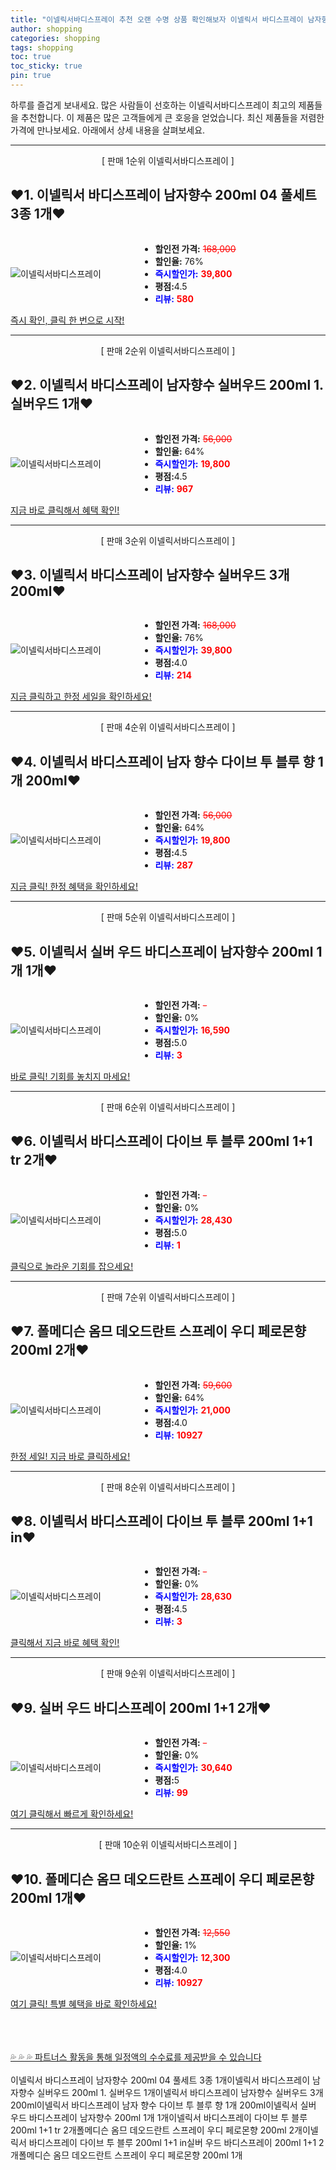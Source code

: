 ```yaml
---
title: "이넬릭서바디스프레이 추천 오랜 수명 상품 확인해보자 이넬릭서 바디스프레이 남자향수 200ml 04"
author: shopping
categories: shopping
tags: shopping
toc: true
toc_sticky: true
pin: true
---
```

하루를 즐겁게 보내세요. 많은 사람들이 선호하는 이넬릭서바디스프레이 최고의 제품들을 추천합니다. 이 제품은 많은 고객들에게 큰 호응을 얻었습니다. 최신 제품들을 저렴한 가격에 만나보세요. 아래에서 상세 내용을 살펴보세요.

---
<p class="toplist" style="margin: 0 auto; display: block; width: fit-content;">[ 판매 1순위 이넬릭서바디스프레이 ]</p>

<h2><strong>❤️1. 이넬릭서 바디스프레이 남자향수 200ml 04 풀세트 3종 1개❤️</strong></h2>

<div style="display: flex; align-items: center;">
    <div style="flex: 0.4;">
        <img src="https://thumbnail10.coupangcdn.com/thumbnails/remote/230x230ex/image/vendor_inventory/ff63/4ee1af3b01f79fd1abf816e586ea943301d5af536ad0625fa5ee7a4e17a6.jpg" alt="이넬릭서바디스프레이" style="max-width: 100%;">
    </div>
    <div style="flex: 0.6; margin-left: 10px;">
        <ul>
            <li><strong>할인전 가격:</strong> <del style="color: red;">168,000</del></li>
            <li><strong>할인율:</strong> 76%</li>
            <li><span style='color:blue'><strong>즉시할인가:</strong></span> <span style='color:red'><strong>39,800</strong></span></li>
            <li><strong>평점:</strong>4.5</li>
            <li><span style='color:blue'><strong>리뷰:</strong></span> <span style='color:red'><strong>580</strong></span></li>
        </ul>
    </div>
</div>
<div class="center">
    <a href="https://selin100587001.github.io?lptag=AF9450613&subid=githubio&pageKey=8218022990&traceid=V0-153&itemId=23611099227&vendorItemId=84643401141" class="myButton">
        즉시 확인, 클릭 한 번으로 시작!
    </a>
</div>


---
<p class="toplist" style="margin: 0 auto; display: block; width: fit-content;">[ 판매 2순위 이넬릭서바디스프레이 ]</p>

<h2><strong>❤️2. 이넬릭서 바디스프레이 남자향수 실버우드 200ml 1. 실버우드 1개❤️</strong></h2>

<div style="display: flex; align-items: center;">
    <div style="flex: 0.4;">
        <img src="https://thumbnail10.coupangcdn.com/thumbnails/remote/230x230ex/image/vendor_inventory/6aaa/b02a9e06a4b1fb3fe5e94e9ac00982ba79004e68e70bf949a5b84fecf89c.jpg" alt="이넬릭서바디스프레이" style="max-width: 100%;">
    </div>
    <div style="flex: 0.6; margin-left: 10px;">
        <ul>
            <li><strong>할인전 가격:</strong> <del style="color: red;">56,000</del></li>
            <li><strong>할인율:</strong> 64%</li>
            <li><span style='color:blue'><strong>즉시할인가:</strong></span> <span style='color:red'><strong>19,800</strong></span></li>
            <li><strong>평점:</strong>4.5</li>
            <li><span style='color:blue'><strong>리뷰:</strong></span> <span style='color:red'><strong>967</strong></span></li>
        </ul>
    </div>
</div>
<div class="center">
    <a href="https://selin100587001.github.io?lptag=AF9450613&subid=githubio&pageKey=8207677166&traceid=V0-153&itemId=19537952525&vendorItemId=88767503145" class="myButton">
        지금 바로 클릭해서 혜택 확인!
    </a>
</div>


---
<p class="toplist" style="margin: 0 auto; display: block; width: fit-content;">[ 판매 3순위 이넬릭서바디스프레이 ]</p>

<h2><strong>❤️3. 이넬릭서 바디스프레이 남자향수 실버우드 3개 200ml❤️</strong></h2>

<div style="display: flex; align-items: center;">
    <div style="flex: 0.4;">
        <img src="https://thumbnail9.coupangcdn.com/thumbnails/remote/230x230ex/image/vendor_inventory/8df9/657983b33505b0d6c2e818d75f16681dff270aef4e86af5990c956b918df.jpg" alt="이넬릭서바디스프레이" style="max-width: 100%;">
    </div>
    <div style="flex: 0.6; margin-left: 10px;">
        <ul>
            <li><strong>할인전 가격:</strong> <del style="color: red;">168,000</del></li>
            <li><strong>할인율:</strong> 76%</li>
            <li><span style='color:blue'><strong>즉시할인가:</strong></span> <span style='color:red'><strong>39,800</strong></span></li>
            <li><strong>평점:</strong>4.0</li>
            <li><span style='color:blue'><strong>리뷰:</strong></span> <span style='color:red'><strong>214</strong></span></li>
        </ul>
    </div>
</div>
<div class="center">
    <a href="https://selin100587001.github.io?lptag=AF9450613&subid=githubio&pageKey=8166283580&traceid=V0-153&itemId=23652351231&vendorItemId=90677651432" class="myButton">
        지금 클릭하고 한정 세일을 확인하세요!
    </a>
</div>


---
<p class="toplist" style="margin: 0 auto; display: block; width: fit-content;">[ 판매 4순위 이넬릭서바디스프레이 ]</p>

<h2><strong>❤️4. 이넬릭서 바디스프레이 남자 향수 다이브 투 블루 향 1개 200ml❤️</strong></h2>

<div style="display: flex; align-items: center;">
    <div style="flex: 0.4;">
        <img src="https://thumbnail10.coupangcdn.com/thumbnails/remote/230x230ex/image/vendor_inventory/21ef/a227343cf373f64be61fa6ea9a86457f194e4aa563b654a821564fb88aa4.jpg" alt="이넬릭서바디스프레이" style="max-width: 100%;">
    </div>
    <div style="flex: 0.6; margin-left: 10px;">
        <ul>
            <li><strong>할인전 가격:</strong> <del style="color: red;">56,000</del></li>
            <li><strong>할인율:</strong> 64%</li>
            <li><span style='color:blue'><strong>즉시할인가:</strong></span> <span style='color:red'><strong>19,800</strong></span></li>
            <li><strong>평점:</strong>4.5</li>
            <li><span style='color:blue'><strong>리뷰:</strong></span> <span style='color:red'><strong>287</strong></span></li>
        </ul>
    </div>
</div>
<div class="center">
    <a href="https://selin100587001.github.io?lptag=AF9450613&subid=githubio&pageKey=7686884598&traceid=V0-153&itemId=23109065570&vendorItemId=90621688603" class="myButton">
        지금 클릭! 한정 혜택을 확인하세요!
    </a>
</div>


---
<p class="toplist" style="margin: 0 auto; display: block; width: fit-content;">[ 판매 5순위 이넬릭서바디스프레이 ]</p>

<h2><strong>❤️5. 이넬릭서 실버 우드 바디스프레이 남자향수 200ml 1개 1개❤️</strong></h2>

<div style="display: flex; align-items: center;">
    <div style="flex: 0.4;">
        <img src="https://thumbnail6.coupangcdn.com/thumbnails/remote/230x230ex/image/vendor_inventory/b591/0832701163eafe7090dba913968e2d525e96816ef6ed82752fcabfa3c6b2.jpg" alt="이넬릭서바디스프레이" style="max-width: 100%;">
    </div>
    <div style="flex: 0.6; margin-left: 10px;">
        <ul>
            <li><strong>할인전 가격:</strong> <del style="color: red;">-</del></li>
            <li><strong>할인율:</strong> 0%</li>
            <li><span style='color:blue'><strong>즉시할인가:</strong></span> <span style='color:red'><strong>16,590</strong></span></li>
            <li><strong>평점:</strong>5.0</li>
            <li><span style='color:blue'><strong>리뷰:</strong></span> <span style='color:red'><strong>3</strong></span></li>
        </ul>
    </div>
</div>
<div class="center">
    <a href="https://selin100587001.github.io?lptag=AF9450613&subid=githubio&pageKey=7620030895&traceid=V0-153&itemId=20200579531&vendorItemId=87233961786" class="myButton">
        바로 클릭! 기회를 놓치지 마세요!
    </a>
</div>


---
<p class="toplist" style="margin: 0 auto; display: block; width: fit-content;">[ 판매 6순위 이넬릭서바디스프레이 ]</p>

<h2><strong>❤️6. 이넬릭서 바디스프레이 다이브 투 블루 200ml 1+1 tr 2개❤️</strong></h2>

<div style="display: flex; align-items: center;">
    <div style="flex: 0.4;">
        <img src="https://thumbnail8.coupangcdn.com/thumbnails/remote/230x230ex/image/vendor_inventory/c208/2571042e6b5a01c0af7486f8bd9aa9448664c7e20b8af1d7822ec02377c7.jpg" alt="이넬릭서바디스프레이" style="max-width: 100%;">
    </div>
    <div style="flex: 0.6; margin-left: 10px;">
        <ul>
            <li><strong>할인전 가격:</strong> <del style="color: red;">-</del></li>
            <li><strong>할인율:</strong> 0%</li>
            <li><span style='color:blue'><strong>즉시할인가:</strong></span> <span style='color:red'><strong>28,430</strong></span></li>
            <li><strong>평점:</strong>5.0</li>
            <li><span style='color:blue'><strong>리뷰:</strong></span> <span style='color:red'><strong>1</strong></span></li>
        </ul>
    </div>
</div>
<div class="center">
    <a href="https://selin100587001.github.io?lptag=AF9450613&subid=githubio&pageKey=7473231230&traceid=V0-153&itemId=19504448945&vendorItemId=86613490862" class="myButton">
        클릭으로 놀라운 기회를 잡으세요!
    </a>
</div>


---
<p class="toplist" style="margin: 0 auto; display: block; width: fit-content;">[ 판매 7순위 이넬릭서바디스프레이 ]</p>

<h2><strong>❤️7. 폴메디슨 옴므 데오드란트 스프레이 우디 페로몬향 200ml 2개❤️</strong></h2>

<div style="display: flex; align-items: center;">
    <div style="flex: 0.4;">
        <img src="https://thumbnail7.coupangcdn.com/thumbnails/remote/230x230ex/image/retail/images/1251923101674803-2ec2893f-2120-4fb0-9eeb-b0292ec3f0e7.jpg" alt="이넬릭서바디스프레이" style="max-width: 100%;">
    </div>
    <div style="flex: 0.6; margin-left: 10px;">
        <ul>
            <li><strong>할인전 가격:</strong> <del style="color: red;">59,600</del></li>
            <li><strong>할인율:</strong> 64%</li>
            <li><span style='color:blue'><strong>즉시할인가:</strong></span> <span style='color:red'><strong>21,000</strong></span></li>
            <li><strong>평점:</strong>4.0</li>
            <li><span style='color:blue'><strong>리뷰:</strong></span> <span style='color:red'><strong>10927</strong></span></li>
        </ul>
    </div>
</div>
<div class="center">
    <a href="https://selin100587001.github.io?lptag=AF9450613&subid=githubio&pageKey=7352218151&traceid=V0-153&itemId=18626934922&vendorItemId=71810349811" class="myButton">
        한정 세일! 지금 바로 클릭하세요!
    </a>
</div>


---
<p class="toplist" style="margin: 0 auto; display: block; width: fit-content;">[ 판매 8순위 이넬릭서바디스프레이 ]</p>

<h2><strong>❤️8. 이넬릭서 바디스프레이 다이브 투 블루 200ml 1+1 in❤️</strong></h2>

<div style="display: flex; align-items: center;">
    <div style="flex: 0.4;">
        <img src="https://thumbnail8.coupangcdn.com/thumbnails/remote/230x230ex/image/vendor_inventory/c208/2571042e6b5a01c0af7486f8bd9aa9448664c7e20b8af1d7822ec02377c7.jpg" alt="이넬릭서바디스프레이" style="max-width: 100%;">
    </div>
    <div style="flex: 0.6; margin-left: 10px;">
        <ul>
            <li><strong>할인전 가격:</strong> <del style="color: red;">-</del></li>
            <li><strong>할인율:</strong> 0%</li>
            <li><span style='color:blue'><strong>즉시할인가:</strong></span> <span style='color:red'><strong>28,630</strong></span></li>
            <li><strong>평점:</strong>4.5</li>
            <li><span style='color:blue'><strong>리뷰:</strong></span> <span style='color:red'><strong>3</strong></span></li>
        </ul>
    </div>
</div>
<div class="center">
    <a href="https://selin100587001.github.io?lptag=AF9450613&subid=githubio&pageKey=7473231229&traceid=V0-153&itemId=19504448938&vendorItemId=86613490920" class="myButton">
        클릭해서 지금 바로 혜택 확인!
    </a>
</div>


---
<p class="toplist" style="margin: 0 auto; display: block; width: fit-content;">[ 판매 9순위 이넬릭서바디스프레이 ]</p>

<h2><strong>❤️9. 실버 우드 바디스프레이 200ml 1+1 2개❤️</strong></h2>

<div style="display: flex; align-items: center;">
    <div style="flex: 0.4;">
        <img src="https://thumbnail8.coupangcdn.com/thumbnails/remote/230x230ex/image/vendor_inventory/2333/c7788d12e8edbda51baa6dcdde0c683f2fbf62a80ef1a057becab763b84c.jpg" alt="이넬릭서바디스프레이" style="max-width: 100%;">
    </div>
    <div style="flex: 0.6; margin-left: 10px;">
        <ul>
            <li><strong>할인전 가격:</strong> <del style="color: red;">-</del></li>
            <li><strong>할인율:</strong> 0%</li>
            <li><span style='color:blue'><strong>즉시할인가:</strong></span> <span style='color:red'><strong>30,640</strong></span></li>
            <li><strong>평점:</strong>5</li>
            <li><span style='color:blue'><strong>리뷰:</strong></span> <span style='color:red'><strong>99</strong></span></li>
        </ul>
    </div>
</div>
<div class="center">
    <a href="https://selin100587001.github.io?lptag=AF9450613&subid=githubio&pageKey=7573864239&traceid=V0-153&itemId=19979571692&vendorItemId=86185923434" class="myButton">
        여기 클릭해서 빠르게 확인하세요!
    </a>
</div>


---
<p class="toplist" style="margin: 0 auto; display: block; width: fit-content;">[ 판매 10순위 이넬릭서바디스프레이 ]</p>

<h2><strong>❤️10. 폴메디슨 옴므 데오드란트 스프레이 우디 페로몬향 200ml 1개❤️</strong></h2>

<div style="display: flex; align-items: center;">
    <div style="flex: 0.4;">
        <img src="https://thumbnail7.coupangcdn.com/thumbnails/remote/230x230ex/image/retail/images/1249957846586433-4245334b-1ae1-4ad2-aad8-a9e0670cdabe.jpg" alt="이넬릭서바디스프레이" style="max-width: 100%;">
    </div>
    <div style="flex: 0.6; margin-left: 10px;">
        <ul>
            <li><strong>할인전 가격:</strong> <del style="color: red;">12,550</del></li>
            <li><strong>할인율:</strong> 1%</li>
            <li><span style='color:blue'><strong>즉시할인가:</strong></span> <span style='color:red'><strong>12,300</strong></span></li>
            <li><strong>평점:</strong>4.0</li>
            <li><span style='color:blue'><strong>리뷰:</strong></span> <span style='color:red'><strong>10927</strong></span></li>
        </ul>
    </div>
</div>
<div class="center">
    <a href="https://selin100587001.github.io?lptag=AF9450613&subid=githubio&pageKey=7352218151&traceid=V0-153&itemId=3825491589&vendorItemId=71810349820" class="myButton">
        여기 클릭! 특별 혜택을 바로 확인하세요!
    </a>
</div>

<br><br><br>[💦 💦 💦 파트너스 활동을 통해 일정액의 수수료를 제공받을 수 있습니다](https://link.coupang.com/a/bcpT2c)<br><br>이넬릭서 바디스프레이 남자향수 200ml 04 풀세트 3종 1개이넬릭서 바디스프레이 남자향수 실버우드 200ml 1. 실버우드 1개이넬릭서 바디스프레이 남자향수 실버우드 3개 200ml이넬릭서 바디스프레이 남자 향수 다이브 투 블루 향 1개 200ml이넬릭서 실버 우드 바디스프레이 남자향수 200ml 1개 1개이넬릭서 바디스프레이 다이브 투 블루 200ml 1+1 tr 2개폴메디슨 옴므 데오드란트 스프레이 우디 페로몬향 200ml 2개이넬릭서 바디스프레이 다이브 투 블루 200ml 1+1 in실버 우드 바디스프레이 200ml 1+1 2개폴메디슨 옴므 데오드란트 스프레이 우디 페로몬향 200ml 1개